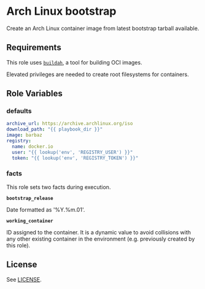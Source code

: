 Arch Linux bootstrap
====================

Create an Arch Linux container image from latest bootstrap tarball available.

Requirements
------------

This role uses [`buildah`](https://github.com/containers/buildah/blob/master/install.md), a tool for building OCI images.

Elevated privileges are needed to create root filesystems for containers.

Role Variables
--------------

### defaults

```yaml
archive_url: https://archive.archlinux.org/iso
download_path: "{{ playbook_dir }}"
image: barbaz
registry:
  name: docker.io
  user: "{{ lookup('env', 'REGISTRY_USER') }}"
  token: "{{ lookup('env', 'REGISTRY_TOKEN') }}"
```

### facts
This role sets two facts during execution.

**`bootstrap_release`**

Date formatted as '%Y.%m.01'.

**`working_container`**

ID assigned to the container. It is a dynamic value to avoid collisions with any other existing container in the environment (e.g. previously created by this role).

License
-------

See [LICENSE](https://github.com/miquecg/elixir-ide/blob/master/LICENSE).
